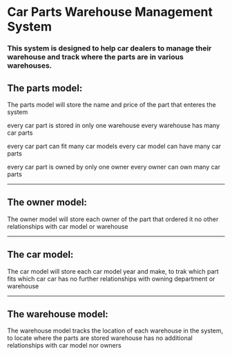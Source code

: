 # Car Parts Warehouse Management System
### This system is designed to help car dealers to manage their warehouse and track where the parts are in various warehouses.

## The parts model:
The parts model will store the name and price of the part that enteres the system

every car part is stored in only one warehouse
every warehouse has many car parts
 
every car part can fit many car models
every car model can have many car parts

every car part is owned by only one owner
every owner can own many car parts

------------------------------------------
## The owner model:
The owner model will store each owner of the part that ordered it
no other relationships with car model or warehouse

------------------------------------------
## The car model:
The car model will store each car model year and make, to trak which part fits which car
car has no further relationships with owning department or warehouse

------------------------------------------
## The warehouse model:
The warehouse model tracks the location of each warehouse in the system, to locate where the parts are stored
warehouse has no additional relationships with car model nor owners
